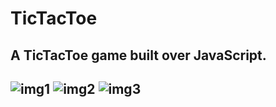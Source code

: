 # TicTacToe
<h2>A TicTacToe game built over JavaScript.<h2>


![img1](https://user-images.githubusercontent.com/30490269/38196738-45fc07ee-36a2-11e8-8437-d149bf2afa00.png)
![img2](https://user-images.githubusercontent.com/30490269/38196739-467b12e6-36a2-11e8-821a-9f081faed85a.png)
![img3](https://user-images.githubusercontent.com/30490269/38196740-46c776b8-36a2-11e8-988e-1127ee8e7d9c.png)
